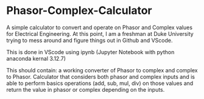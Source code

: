 # Phasor-Complex-Calculator
A simple calculator to convert and operate on Phasor and Complex values for Electrical Engineering. At this point, I am a freshman at Duke University trying to mess around and figure things out in Github and VScode. 

This is done in VScode using ipynb (Jupyter Notebook with python anaconda kernal 3.12.7)

This should contain: 
a working converter of Phasor to complex and complex to Phasor. 
Calculator that considers both phasor and complex inputs and is able to perform basics operations (add, sub, mul, div) on those values and return the value in phasor or complex depending on the inputs. 

